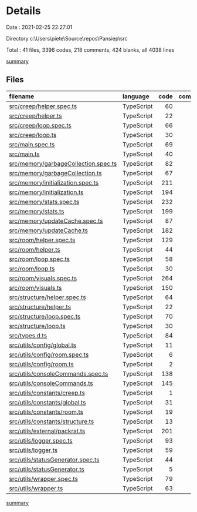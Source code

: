 # Details

Date : 2021-02-25 22:27:01

Directory c:\Users\piete\Source\repos\Pansiep\src

Total : 41 files,  3396 codes, 218 comments, 424 blanks, all 4038 lines

[summary](results.md)

## Files
| filename | language | code | comment | blank | total |
| :--- | :--- | ---: | ---: | ---: | ---: |
| [src/creep/helper.spec.ts](/src/creep/helper.spec.ts) | TypeScript | 60 | 0 | 9 | 69 |
| [src/creep/helper.ts](/src/creep/helper.ts) | TypeScript | 22 | 0 | 3 | 25 |
| [src/creep/loop.spec.ts](/src/creep/loop.spec.ts) | TypeScript | 66 | 0 | 11 | 77 |
| [src/creep/loop.ts](/src/creep/loop.ts) | TypeScript | 30 | 0 | 6 | 36 |
| [src/main.spec.ts](/src/main.spec.ts) | TypeScript | 69 | 0 | 6 | 75 |
| [src/main.ts](/src/main.ts) | TypeScript | 40 | 4 | 4 | 48 |
| [src/memory/garbageCollection.spec.ts](/src/memory/garbageCollection.spec.ts) | TypeScript | 82 | 1 | 12 | 95 |
| [src/memory/garbageCollection.ts](/src/memory/garbageCollection.ts) | TypeScript | 67 | 0 | 12 | 79 |
| [src/memory/initialization.spec.ts](/src/memory/initialization.spec.ts) | TypeScript | 211 | 0 | 9 | 220 |
| [src/memory/initialization.ts](/src/memory/initialization.ts) | TypeScript | 194 | 3 | 25 | 222 |
| [src/memory/stats.spec.ts](/src/memory/stats.spec.ts) | TypeScript | 232 | 0 | 16 | 248 |
| [src/memory/stats.ts](/src/memory/stats.ts) | TypeScript | 199 | 0 | 39 | 238 |
| [src/memory/updateCache.spec.ts](/src/memory/updateCache.spec.ts) | TypeScript | 87 | 1 | 6 | 94 |
| [src/memory/updateCache.ts](/src/memory/updateCache.ts) | TypeScript | 182 | 4 | 30 | 216 |
| [src/room/helper.spec.ts](/src/room/helper.spec.ts) | TypeScript | 129 | 0 | 14 | 143 |
| [src/room/helper.ts](/src/room/helper.ts) | TypeScript | 44 | 0 | 7 | 51 |
| [src/room/loop.spec.ts](/src/room/loop.spec.ts) | TypeScript | 58 | 0 | 7 | 65 |
| [src/room/loop.ts](/src/room/loop.ts) | TypeScript | 30 | 0 | 8 | 38 |
| [src/room/visuals.spec.ts](/src/room/visuals.spec.ts) | TypeScript | 264 | 0 | 15 | 279 |
| [src/room/visuals.ts](/src/room/visuals.ts) | TypeScript | 150 | 0 | 20 | 170 |
| [src/structure/helper.spec.ts](/src/structure/helper.spec.ts) | TypeScript | 64 | 0 | 9 | 73 |
| [src/structure/helper.ts](/src/structure/helper.ts) | TypeScript | 22 | 0 | 3 | 25 |
| [src/structure/loop.spec.ts](/src/structure/loop.spec.ts) | TypeScript | 70 | 0 | 11 | 81 |
| [src/structure/loop.ts](/src/structure/loop.ts) | TypeScript | 30 | 0 | 6 | 36 |
| [src/types.d.ts](/src/types.d.ts) | TypeScript | 84 | 4 | 19 | 107 |
| [src/utils/config/global.ts](/src/utils/config/global.ts) | TypeScript | 11 | 0 | 2 | 13 |
| [src/utils/config/room.spec.ts](/src/utils/config/room.spec.ts) | TypeScript | 6 | 0 | 2 | 8 |
| [src/utils/config/room.ts](/src/utils/config/room.ts) | TypeScript | 2 | 1 | 2 | 5 |
| [src/utils/consoleCommands.spec.ts](/src/utils/consoleCommands.spec.ts) | TypeScript | 138 | 0 | 13 | 151 |
| [src/utils/consoleCommands.ts](/src/utils/consoleCommands.ts) | TypeScript | 145 | 0 | 15 | 160 |
| [src/utils/constants/creep.ts](/src/utils/constants/creep.ts) | TypeScript | 1 | 1 | 0 | 2 |
| [src/utils/constants/global.ts](/src/utils/constants/global.ts) | TypeScript | 31 | 0 | 7 | 38 |
| [src/utils/constants/room.ts](/src/utils/constants/room.ts) | TypeScript | 19 | 0 | 2 | 21 |
| [src/utils/constants/structure.ts](/src/utils/constants/structure.ts) | TypeScript | 13 | 0 | 2 | 15 |
| [src/utils/external/packrat.ts](/src/utils/external/packrat.ts) | TypeScript | 201 | 176 | 33 | 410 |
| [src/utils/logger.spec.ts](/src/utils/logger.spec.ts) | TypeScript | 93 | 0 | 12 | 105 |
| [src/utils/logger.ts](/src/utils/logger.ts) | TypeScript | 59 | 0 | 6 | 65 |
| [src/utils/statusGenerator.spec.ts](/src/utils/statusGenerator.spec.ts) | TypeScript | 44 | 0 | 5 | 49 |
| [src/utils/statusGenerator.ts](/src/utils/statusGenerator.ts) | TypeScript | 5 | 1 | 1 | 7 |
| [src/utils/wrapper.spec.ts](/src/utils/wrapper.spec.ts) | TypeScript | 79 | 0 | 6 | 85 |
| [src/utils/wrapper.ts](/src/utils/wrapper.ts) | TypeScript | 63 | 22 | 9 | 94 |

[summary](results.md)